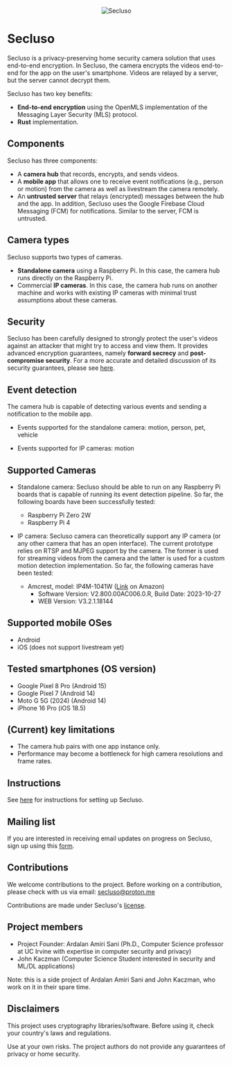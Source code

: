 <p align="center">
  <img src="https://github.com/secluso/images/blob/main/banner.svg" alt="Secluso" />
</p>

# Secluso

Secluso is a privacy-preserving home security camera solution that uses end-to-end encryption.
In Secluso, the camera encrypts the videos end-to-end for the app on the user's smartphone.
Videos are relayed by a server, but the server cannot decrypt them.

Secluso has two key benefits:

* **End-to-end encryption** using the OpenMLS implementation of the Messaging Layer Security (MLS) protocol.
* **Rust** implementation.

## Components

Secluso has three components:

* A **camera hub** that records, encrypts, and sends videos.
* A **mobile app** that allows one to receive event notifications (e.g., person or motion) from the camera as well as livestream the camera remotely.
* An **untrusted server** that relays (encrypted) messages between the hub and the app. In addition, Secluso uses the Google Firebase Cloud Messaging (FCM) for notifications. Similar to the server, FCM is untrusted.

## Camera types

Secluso supports two types of cameras.

* **Standalone camera** using a Raspberry Pi. In this case, the camera hub runs directly on the Raspberry Pi.
* Commercial **IP cameras**. In this case, the camera hub runs on another machine and works with existing IP cameras with minimal trust assumptions about these cameras.

## Security

Secluso has been carefully designed to strongly protect the user's videos against an attacker that might try to access and view them.
It provides advanced encryption guarantees, namely **forward secrecy** and **post-compromise security**.
For a more accurate and detailed discussion of its security guarantees, please see [here](SECURITY.md).

## Event detection

The camera hub is capable of detecting various events and sending a notification to the mobile app.

* Events supported for the standalone camera: motion, person, pet, vehicle

* Events supported for IP cameras: motion

## Supported Cameras

* Standalone camera: Secluso should be able to run on any Raspberry Pi boards that is capable of running its event detection pipeline.
So far, the following boards have been successfully tested:

  * Raspberry Pi Zero 2W
  * Raspberry Pi 4

* IP camera: Secluso camera can theoretically support any IP camera (or any other camera that has an open interface).
The current prototype relies on RTSP and MJPEG support by the camera.
The former is used for streaming videos from the camera and the latter is used for a custom motion detection implementation.
So far, the following cameras have been tested:

  * Amcrest, model: IP4M-1041W ([Link](https://www.amazon.com/Amcrest-UltraHD-Security-4-Megapixel-IP4M-1041W/dp/B095XD17K5/) on Amazon)
    * Software Version: V2.800.00AC006.0.R, Build Date: 2023-10-27
    * WEB Version: V3.2.1.18144

## Supported mobile OSes

* Android
* iOS (does not support livestream yet)

## Tested smartphones (OS version)

* Google Pixel 8 Pro (Android 15)
* Google Pixel 7 (Android 14)
* Moto G 5G (2024) (Android 14)
* iPhone 16 Pro (iOS 18.5)

## (Current) key limitations

* The camera hub pairs with one app instance only.
* Performance may become a bottleneck for high camera resolutions and frame rates.

## Instructions

See [here](HOW_TO.md) for instructions for setting up Secluso.

## Mailing list

If you are interested in receiving email updates on progress on Secluso, sign up using this [form](https://forms.gle/ZNbTZ9QpaG1z9X2S6).

## Contributions

We welcome contributions to the project. Before working on a contribution, please check with us via email: secluso@proton.me

Contributions are made under Secluso's [license](LICENSE).


## Project members

* Project Founder: Ardalan Amiri Sani (Ph.D., Computer Science professor at UC Irvine with expertise in computer security and privacy)
* John Kaczman (Computer Science Student interested in security and ML/DL applications)

Note: this is a side project of Ardalan Amiri Sani and John Kaczman, who work on it in their spare time.

## Disclaimers

This project uses cryptography libraries/software. Before using it, check your country's laws and regulations.

Use at your own risks. The project authors do not provide any guarantees of privacy or home security.
